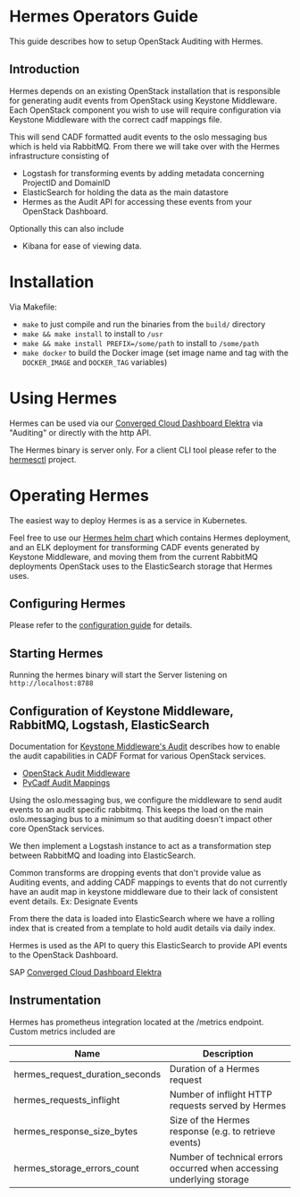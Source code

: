 <!--
SPDX-FileCopyrightText: 2025 SAP SE or an SAP affiliate company

SPDX-License-Identifier: Apache-2.0
-->

# Hermes Operators Guide

This guide describes how to setup OpenStack Auditing with Hermes.

## Introduction

Hermes depends on an existing OpenStack installation that is responsible for generating
audit events from OpenStack using Keystone Middleware. Each OpenStack component you wish to 
use will require configuration via Keystone Middleware with the correct cadf mappings file.

This will send CADF formatted audit events to the oslo messaging bus which is held via RabbitMQ. 
From there we will take over with the Hermes infrastructure consisting of 

* Logstash for transforming events by adding metadata concerning ProjectID and DomainID
* ElasticSearch for holding the data as the main datastore
* Hermes as the Audit API for accessing these events from your OpenStack Dashboard.

Optionally this can also include

* Kibana for ease of viewing data.

# Installation 

Via Makefile:

* `make` to just compile and run the binaries from the `build/` directory
* `make && make install` to install to `/usr`
* `make && make install PREFIX=/some/path` to install to `/some/path`
* `make docker` to build the Docker image (set image name and tag with the `DOCKER_IMAGE` and `DOCKER_TAG` variables)

# Using Hermes

Hermes can be used via our [Converged Cloud Dashboard Elektra](https://github.com/sapcc/elektra) 
via "Auditing" or directly with the http API.

The Hermes binary is server only. For a client CLI tool please refer to the [hermesctl](https://github.com/sapcc/hermes-ctl) project.

# Operating Hermes

The easiest way to deploy Hermes is as a service in Kubernetes.

Feel free to use our [Hermes helm chart](https://github.com/sapcc/helm-charts/tree/master/openstack/hermes)
which contains Hermes deployment, and an ELK deployment for transforming CADF events generated by Keystone Middleware, 
and moving them from the current RabbitMQ deployments OpenStack uses to the ElasticSearch storage that Hermes uses.

## Configuring Hermes

Please refer to the [configuration guide](./config.md) for details.

## Starting Hermes

Running the hermes binary will start the Server listening on `http://localhost:8788`

## Configuration of Keystone Middleware, RabbitMQ, Logstash, ElasticSearch

Documentation for [Keystone Middleware's Audit](https://docs.OpenStack.org/keystonemiddleware/latest/audit.html) 
describes how to enable the audit capabilities in CADF Format for
various OpenStack services. 

* [OpenStack Audit Middleware](https://github.com/sapcc/OpenStack-audit-middleware)
* [PyCadf Audit Mappings](https://github.com/OpenStack/pycadf/tree/master/etc/pycadf)

Using the oslo.messaging bus, we configure the middleware to send audit 
events to an audit specific rabbitmq. This keeps the load on the main
oslo.messaging bus to a minimum so that auditing doesn't impact other 
core OpenStack services.

We then implement a Logstash instance to act as a transformation step between RabbitMQ and
loading into ElasticSearch. 

Common transforms are dropping events that don't provide value as Auditing 
events, and adding CADF mappings to events that do not currently have an 
audit map in keystone middleware due to their lack of consistent event details.
Ex: Designate Events 

From there the data is loaded into ElasticSearch where we have a rolling 
index that is created from a template to hold audit details via daily 
index.

Hermes is used as the API to query this ElasticSearch to provide API events
to the OpenStack Dashboard. 

SAP [Converged Cloud Dashboard Elektra](https://github.com/sapcc/elektra) 

## Instrumentation 

Hermes has prometheus integration located at the /metrics endpoint. Custom metrics included are

| **Name** | **Description** | 
| --- | --- | 
| hermes_request_duration_seconds | Duration of a Hermes request | 
| hermes_requests_inflight |  Number of inflight HTTP requests served by Hermes |
| hermes_response_size_bytes | Size of the Hermes response (e.g. to retrieve events) | 
| hermes_storage_errors_count | Number of technical errors occurred when accessing underlying storage | 
